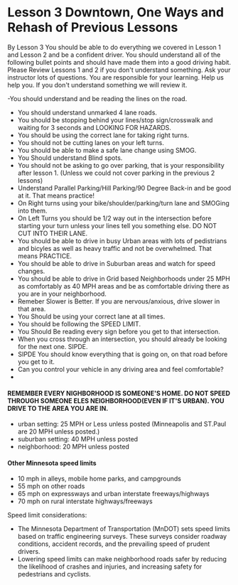 # Lesson 3 Downtown, One Ways and Rehash of Previous Lessons

By Lesson 3 You should be able to do everything we covered in Lesson 1 and Lesson 2 and be a confident driver. You should understand all of the following bullet points and should have made them into a good driving habit. Please Review Lessons 1 and 2 if you don't understand something. Ask your instructor lots of questions.  You are responsible for your learning.  Help us help you.
If you don't understand something we will review it.

-You should understand and be reading the lines on the road.
- You should understand unmarked 4 lane roads.
- You should be stopping behind your lines/stop sign/crosswalk and waiting for 3 seconds and LOOKING FOR HAZARDS.
- You should be using the correct lane for taking right turns.
- You should not be cutting lanes on your left turns.
- You should be able to make a safe lane change using SMOG.
- You Should understand Blind spots.
- You should not be asking to go over parking, that is your responsibility after lesson 1. (Unless we could not cover parking in the previous 2 lessons)
- Understand Parallel Parking/Hill Parking/90 Degree Back-in and be good at it. That means practice!
- On Right turns using your bike/shoulder/parking/turn lane and SMOGing into them.
- On Left Turns you should be 1/2 way out in the intersection before starting your turn unless your lines tell you something else. DO NOT CUT INTO THEIR LANE.
- You should be able to drive in busy Urban areas with lots of pedistrians and bicyles as well as heavy traffic and not be overwhelmed.  That means PRACTICE.
- You should be able to drive in Suburban areas and watch for speed changes.
- You should be able to drive in Grid based Neighborhoods under 25 MPH as comfortably as 40 MPH areas and be as comfortable driving there as you are in your neighborhood.
- Remeber Slower is Better. If you are nervous/anxious, drive slower in that area.
- You Should be using your correct lane at all times.
- You should be following the SPEED LIMIT.
- You Should Be reading every sign before you get to that intersection.
- When you cross through an intersection, you should already be looking for the next one.  SIPDE.
- SIPDE You should know everything that is going on, on that road before you get to it.
- Can you control your vehicle in any driving area and feel comfortable?
- 

#### REMEMBER EVERY NIGHBORHOOD IS SOMEONE'S HOME. DO NOT SPEED THROUGH SOMEONE ELES NEIGHBORHOOD(EVEN IF IT'S URBAN). YOU DRIVE TO THE AREA YOU ARE IN.

  - urban setting: 25 MPH or Less unless posted (Minneapolis and ST.Paul are 20 MPH unless posted.)  
  - suburban setting: 40 MPH unless posted
  - neighborhood: 20 MPH unless posted

#### Other Minnesota speed limits 
- 10 mph in alleys, mobile home parks, and campgrounds
- 55 mph on other roads
- 65 mph on expressways and urban interstate freeways/highways
- 70 mph on rural interstate highways/freeways

Speed limit considerations:
- The Minnesota Department of Transportation (MnDOT) sets speed limits based on traffic engineering surveys. These surveys consider roadway conditions, accident records, and the prevailing speed of prudent drivers. 
- Lowering speed limits can make neighborhood roads safer by reducing the likelihood of crashes and injuries, and increasing safety for pedestrians and cyclists. 
